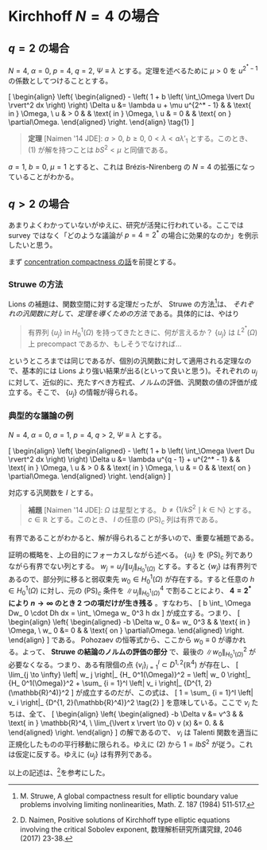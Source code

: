 # Kirchhoff $N = 4$ の場合

## $q = 2$ の場合

$N = 4$, $\alpha = 0$, $p = 4$, $q = 2$, $\Psi \equiv \lambda$ とする。定理を述べるために $\mu > 0$ を $u^{2^* - 1}$ の係数としてつけることとする。

\[
  \begin{align}
    \left\{
    \begin{aligned}
      - \left( 1 + b \left( \int_\Omega \lvert Du \rvert^2 dx \right) \right) \Delta u &= \lambda u + \mu u^{2^* - 1}
                &                                                     & \text{ in } \Omega,                        \\
      u          & > 0                                                 &              & \text{ in } \Omega,         \\
      u          & = 0                                                 &              & \text{ on } \partial\Omega.
    \end{aligned}
    \right.
  \end{align} \tag{1}
\]

> **定理** [Naimen '14 JDE]: $a > 0$, $b \geq 0$, $0 < \lambda < a \lambda'_ 1$ とする。このとき、 (1) が解を持つことは $b S^2 < \mu$ と同値である。

$a = 1$, $b = 0$, $\mu = 1$ とすると、これは Brézis-Nirenberg の $N = 4$ の拡張になっていることがわかる。

## $q > 2$ の場合

あまりよくわかっていないがゆえに、研究が活発に行われている。ここでは survey ではなく「どのような議論が $p = 4 = 2^*$ の場合に効果的なのか」を例示したいと思う。

まず [concentration compactness の話](ps_c.html)を前提とする。

### Struwe の方法

Lions の補題は、関数空間に対する定理だったが、 Struwe の方法[^1]は、 *それぞれの汎関数に対して、定理を導くための方法* である。具体的には、やはり

[^1]: M. Struwe, A global compactness result for elliptic boundary value problems involving limiting nonlinearities, Math. Z. 187 (1984) 511‐517.

> 有界列 $\{ u_ j \}$ in $H_ 0^1(\Omega)$ を持ってきたときに、何が言えるか？ $\{ u_ j \}$ は $L^ {2^ *}(\Omega)$ 上 precompact であるか、もしそうでなければ…

というところまでは同じであるが、個別の汎関数に対して適用される定理なので、基本的には Lions より強い結果が出る(といって良いと思う)。それぞれの $u_ j$ に対して、近似的に、充たすべき方程式、ノルムの評価、汎関数の値の評価が成立する。そこで、 $\{ u_ j \}$ の情報が得られる。

### 典型的な議論の例

$N = 4$, $\alpha = 0$, $a = 1$, $p = 4$, $q > 2$, $\Psi \equiv \lambda$ とする。

\[
  \begin{align}
    \left\{
    \begin{aligned}
      - \left( 1 + b \left( \int_\Omega \lvert Du \rvert^2 dx \right) \right) \Delta u &= \lambda u^{q - 1} + u^{2^* - 1}
                &                                                     & \text{ in } \Omega,                        \\
      u          & > 0                                                 &              & \text{ in } \Omega,         \\
      u          & = 0                                                 &              & \text{ on } \partial\Omega.
    \end{aligned}
    \right.
  \end{align}
\]

対応する汎関数を $I$ とする。

> **補題** [Naimen '14 JDE]: $\Omega$ は星型とする。 $b \neq \{ 1/kS^2 \mid k \in \mathbb{N} \}$ とする。 $c \in \mathbb{R}$ とする。このとき、 $I$ の任意の $(\text{PS})_ c$ 列は有界である。

有界であることがわかると、解が得られることが多いので、重要な補題である。

証明の概略を、上の目的にフォーカスしながら述べる。 $\{ u_ j \}$ を $(\text{PS})_ c$ 列でありながら有界でない列とする。 $w_ j = u_ j / \left\| u_ j \right\|_ {H_ 0^1(\Omega)}$ とする。すると $\{ w_ j \}$ は有界列であるので、部分列に移ると弱収束先 $w_ 0 \in H_ 0^1(\Omega)$ が存在する。すると任意の $h \in H_ 0^1(\Omega)$ に対し、元の $(\text{PS})_ c$ 条件を $\left\| u_ j \right\|_ {H_ 0^1(\Omega)}^4$ で割ることにより、 **$4 = 2^*$ により $n \to \infty$ のとき $2$ つの項だけが生き残る** 。すなわち、
\[
  b \int_ \Omega Dw_ 0 \cdot Dh dx = \int_ \Omega w_ 0^3 h dx
\]
が成立する。つまり、
\[
  \begin{align}
    \left\{
    \begin{aligned}
      -b \Delta w_ 0 &= w_ 0^3 & & \text{ in } \Omega, \\
      w_ 0 &= 0 & & \text{ on } \partial\Omega.
    \end{aligned}
    \right.
  \end{align}
\]
である。 Pohozaev の恒等式から、ここから $w_0 \equiv 0$ が導かれる。よって、  **Struwe の結論のノルムの評価の部分** で、最後の $\left\| w_ 0 \right\|^2_ {H_ 0^1(\Omega)}$ が必要なくなる。つまり、ある有限個の点 $\{ v_ i \}_{i = 1}^l \subset D^{1, 2}(\mathbb{R}^4)$ が存在し、
\[
  \lim_{j \to \infty} \left\| w_ j \right\|_ {H_ 0^1(\Omega)}^2 = \left\| w_ 0 \right\|_ {H_ 0^1(\Omega)}^2 + \sum_ {i = 1}^l \left\| v_ i \right\|_ {D^{1, 2}(\mathbb{R}^4)}^2
\]
が成立するのだが、この式は、
\[
  1 = \sum_ {i = 1}^l \left\| v_ i \right\|_ {D^{1, 2}(\mathbb{R}^4)}^2 \tag{2}
\]
を意味している。ここで $v _i$ たちは、全て、
\[
  \begin{align}
    \left\{
    \begin{aligned}
      -b \Delta v &= v^3 & & \text{ in } \mathbb{R}^4, \\
      \lim_{\lvert x \rvert \to 0} v (x) &= 0. & &
    \end{aligned}
    \right.
  \end{align}
\]
の解であるので、 $v _i$ は Talenti 関数を適当に正規化したものの平行移動に限られる。ゆえに (2) から $1 = lbS^2$ が従う。これは仮定に反する。ゆえに $\{ u _j \}$ は有界列である。

以上の記述は、[^2]を参考にした。

[^2]: D. Naimen, Positive solutions of Kirchhoff type elliptic equations involving the critical Sobolev exponent, 数理解析研究所講究録, 2046 (2017) 23-38.